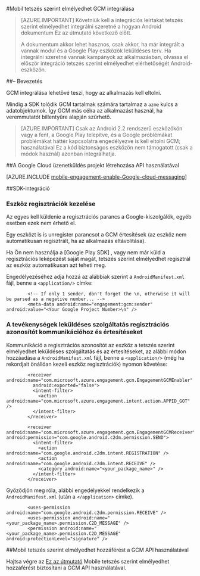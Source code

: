 <properties
    pageTitle="Azure mobil tetszés szerint elmélyedhet Android SDK integrációja"
    description="Legújabb frissítésekkel és Azure Mobile tetszés szerint elmélyedhet Android SDK eljárások"
    services="mobile-engagement"
    documentationCenter="mobile"
    authors="piyushjo"
    manager="erikre"
    editor="" />

<tags
    ms.service="mobile-engagement"
    ms.workload="mobile"
    ms.tgt_pltfrm="mobile-android"
    ms.devlang="Java"
    ms.topic="article"
    ms.date="10/10/2016"
    ms.author="piyushjo" />

#<a name="how-to-integrate-gcm-with-mobile-engagement"></a>Mobil tetszés szerint elmélyedhet GCM integrálása

> [AZURE.IMPORTANT] Követniük kell a integrációs leírtakat tetszés szerint elmélyedhet integrálni szeretné a hogyan Android dokumentum Ez az útmutató következő előtt.
>
> A dokumentum akkor lehet hasznos, csak akkor, ha már integrált a vannak modul és a Google Play eszközök leküldéses terv. Ha integrálni szeretné vannak kampányok az alkalmazásban, olvassa el először integráció tetszés szerint elmélyedhet elérhetőségét Android-eszközön.

##<a name="introduction"></a>– Bevezetés

GCM integrálása lehetővé teszi, hogy az alkalmazás kell eltolni.

Mindig a SDK tolódik GCM tartalmak számára tartalmaz a `azme` kulcs a adatobjektumok. Így GCM más célra az alkalmazást használ, ha veremmutatót billentyűre alapján szűrhető.

> [AZURE.IMPORTANT] Csak az Android 2.2 rendszerű eszközökön vagy a fent, a Google Play telepítve, és a Google problémákat problémákat háttér kapcsolatra engedélyezve is kell eltolni GCM; használatával Ez a kód biztonságos eszközön nem támogatott (csak a módok használ) azonban integrálhatja.

##<a name="create-a-google-cloud-messaging-project-with-api-key"></a>A Google Cloud üzenetküldés projekt létrehozása API használatával

[AZURE.INCLUDE [mobile-engagement-enable-Google-cloud-messaging](../../includes/mobile-engagement-enable-google-cloud-messaging.md)]

##<a name="sdk-integration"></a>SDK-integráció

### <a name="managing-device-registrations"></a>Eszköz regisztrációk kezelése

Az egyes kell küldenie a regisztrációs parancs a Google-kiszolgálók, egyéb esetben ezek nem érhető el.

Egy eszközt is is unregister parancsot a GCM értesítések (az eszköz nem automatikusan regisztrált, ha az alkalmazás eltávolítása).

Ha Ön nem használja a [Google Play SDK] , vagy nem már küld a regisztrációs leképezést saját magát, tetszés szerint elmélyedhet regisztrál az eszköz automatikusan azt teheti meg.

Engedélyezéséhez adja hozzá az alábbiak szerint a `AndroidManifest.xml` fájl, benne a `<application/>` címke:

            <!-- If only 1 sender, don't forget the \n, otherwise it will be parsed as a negative number... -->
            <meta-data android:name="engagement:gcm:sender" android:value="<Your Google Project Number>\n" />

### <a name="communicate-registration-id-to-the-engagement-push-service-and-receive-notifications"></a>A tevékenységek leküldéses szolgáltatás regisztrációs azonosítót kommunikációhoz és értesítéseket

Kommunikáció a regisztrációs azonosítót az eszköz a tetszés szerint elmélyedhet leküldéses szolgáltatás és az értesítéseket, az alábbi módon hozzáadása a `AndroidManifest.xml` fájl, benne a `<application/>` (még ha rekordjait önállóan kezeli eszköz regisztrációk) nyomon követése:

            <receiver android:name="com.microsoft.azure.engagement.gcm.EngagementGCMEnabler"
              android:exported="false">
              <intent-filter>
                <action android:name="com.microsoft.azure.engagement.intent.action.APPID_GOT" />
              </intent-filter>
            </receiver>

            <receiver android:name="com.microsoft.azure.engagement.gcm.EngagementGCMReceiver" android:permission="com.google.android.c2dm.permission.SEND">
              <intent-filter>
                <action android:name="com.google.android.c2dm.intent.REGISTRATION" />
                <action android:name="com.google.android.c2dm.intent.RECEIVE" />
                <category android:name="<your_package_name>" />
              </intent-filter>
            </receiver>

Győződjön meg róla, alábbi engedélyekkel rendelkezik a `AndroidManifest.xml` (után a `</application>` címke).

            <uses-permission android:name="com.google.android.c2dm.permission.RECEIVE" />
            <uses-permission android:name="<your_package_name>.permission.C2D_MESSAGE" />
            <permission android:name="<your_package_name>.permission.C2D_MESSAGE" android:protectionLevel="signature" />

##<a name="grant-mobile-engagement-access-to-your-gcm-api-key"></a>Mobil tetszés szerint elmélyedhet hozzáférést a GCM API használatával

Hajtsa végre az [Ez az útmutató](mobile-engagement-android-get-started.md#grant-mobile-engagement-access-to-your-gcm-api-key) Mobile tetszés szerint elmélyedhet hozzáférést biztosítani a GCM API használatával.

[A Google Play SDK]:https://developers.google.com/cloud-messaging/android/start
